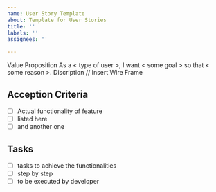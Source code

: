 ```yaml
---
name: User Story Template
about: Template for User Stories
title: ''
labels: ''
assignees: ''

---
```


Value Proposition
As a < type of user >, I want < some goal > so that < some reason >.
Discription
// Insert Wire Frame
## Acception Criteria
- [ ] Actual functionality of feature
- [ ] listed here
- [ ] and another one
## Tasks
- [ ] tasks to achieve the functionalities
- [ ] step by step
- [ ] to be executed by developer
